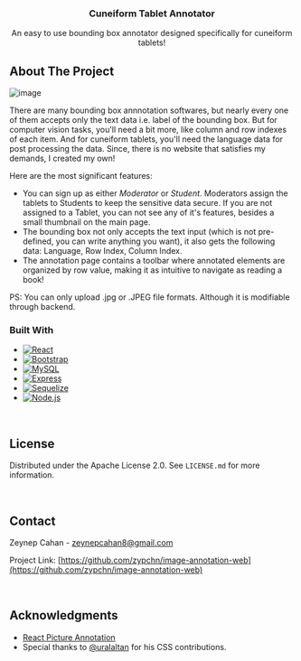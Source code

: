 <!-- PROJECT LOGO -->
<div align="center">
  <h3 align="center">Cuneiform Tablet Annotator</h3>
  <p align="center">
    An easy to use bounding box annotator designed specifically for cuneiform tablets!
    <br />
</div>


<!-- ABOUT THE PROJECT -->
## About The Project

![image](https://github.com/user-attachments/assets/d598888e-29bd-457e-bdfe-5fb66845c12f)


There are many bounding box annnotation softwares, but nearly every one of them accepts only the text data i.e. label of the bounding box. But for computer vision tasks, you'll need a bit more, like column and row indexes of each item. And for cuneiform tablets, you'll need the language data for post processing the data. Since, there is no website that satisfies my demands, I created my own!

Here are the most significant features:
- You can sign up as either *Moderator* or *Student*. Moderators assign the tablets to Students to keep the sensitive data secure. If you are not assigned to a Tablet, you can not see any of it's features, besides a small thumbnail on the main page.
- The bounding box not only accepts the text input (which is not pre-defined, you can write anything you want), it also gets the following data: Language, Row Index, Column Index.
- The annotation page contains a toolbar where annotated elements are organized by row value, making it as intuitive to navigate as reading a book!

PS: You can only upload .jpg or .JPEG file formats. Although it is modifiable through backend.

### Built With

* [![React][React.js]][React-url]
* [![Bootstrap][Bootstrap.com]][Bootstrap-url]
* [![MySQL][MySQL-shield]][MySQL-url]
* [![Express][Express-shield]][Express-url]
* [![Sequelize][Sequelize-shield]][Sequelize-url]
* [![Node.js][Node.js-shield]][Node.js-url]

<!---

## Getting Started

To get a local copy up and running follow these simple example steps.

### Prerequisites

Node Package Manager:
* npm
  ```sh
  npm install npm@latest -g
  ```

### Installation

Here are the steps of how you can use the webiste:

1. Sign Up as your desired role (Moderator for full-acces, and Student for limited one)
2. 

<p align="right">(<a href="#readme-top">back to top</a>)</p>

--->

<!-- USAGE EXAMPLES 
## Usage

Use this space to show useful examples of how a project can be used. Additional screenshots, code examples and demos work well in this space. You may also link to more resources.

_For more examples, please refer to the [Documentation](https://example.com)_
-->

<br />

<!-- LICENSE -->
## License

Distributed under the Apache License 2.0. See `LICENSE.md` for more information.

<br />

<!-- CONTACT -->
## Contact

Zeynep Cahan - zeynepcahan8@gmail.com

Project Link: [https://github.com/zypchn/image-annotation-web](https://github.com/zypchn/image-annotation-web)

<br />

<!-- ACKNOWLEDGMENTS -->
## Acknowledgments

* [React Picture Annotation](https://github.com/Kunduin/react-picture-annotation)
* Special thanks to [@uralaltan](https://github.com/uralaltan) for his CSS contributions. 


<!-- MARKDOWN LINKS & IMAGES -->
<!-- https://www.markdownguide.org/basic-syntax/#reference-style-links -->
[license-shield]: https://img.shields.io/github/license/othneildrew/Best-README-Template.svg?style=for-the-badge
[license-url]: https://github.com/othneildrew/Best-README-Template/blob/master/LICENSE.txt
[product-screenshot]: images/screenshot.png
[React.js]: https://img.shields.io/badge/React-20232A?style=for-the-badge&logo=react&logoColor=61DAFB
[React-url]: https://reactjs.org/
[Bootstrap.com]: https://img.shields.io/badge/Bootstrap-563D7C?style=for-the-badge&logo=bootstrap&logoColor=white
[Bootstrap-url]: https://getbootstrap.com
[MySQL-shield]: https://img.shields.io/badge/MySQL-4479A1?style=for-the-badge&logo=mysql&logoColor=white
[MySQL-url]: https://www.mysql.com/
[Express-shield]: https://img.shields.io/badge/Express.js-000000?logo=express&logoColor=fff&style=flat
[Express-url]: https://expressjs.com/
[Sequelize-shield]: https://img.shields.io/badge/-Sequelize-52B0E7?style=flat-square&logo=sequelize&labelColor=52B0E7&logoColor=FFF
[Sequelize-url]: https://sequelize.org/
[Node.js-shield]: https://img.shields.io/badge/node.js-339933?style=for-the-badge&logo=Node.js&logoColor=white
[Node.js-url]: https://nodejs.org/en
